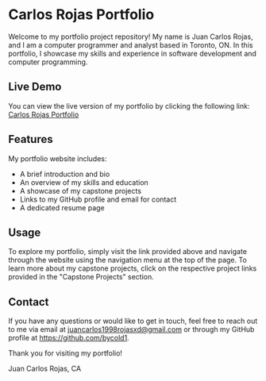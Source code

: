 # Carlos Rojas Portfolio

Welcome to my portfolio project repository! My name is Juan Carlos Rojas, and I am a computer programmer and analyst based in Toronto, ON. In this portfolio, I showcase my skills and experience in software development and computer programming.

## Live Demo

You can view the live version of my portfolio by clicking the following link: [Carlos Rojas Portfolio](https://bycold1.github.io/Carlos_Rojas_W23Portfolio/)

## Features

My portfolio website includes:

- A brief introduction and bio
- An overview of my skills and education
- A showcase of my capstone projects
- Links to my GitHub profile and email for contact
- A dedicated resume page

## Usage

To explore my portfolio, simply visit the link provided above and navigate through the website using the navigation menu at the top of the page. To learn more about my capstone projects, click on the respective project links provided in the "Capstone Projects" section.

## Contact

If you have any questions or would like to get in touch, feel free to reach out to me via email at juancarlos1998rojasxd@gmail.com or through my GitHub profile at https://github.com/bycold1.

Thank you for visiting my portfolio!

Juan Carlos Rojas, CA
